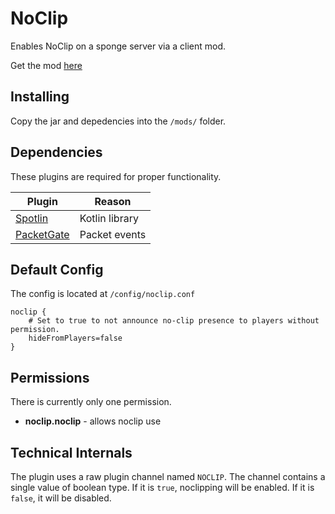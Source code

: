 # NoClip
Enables NoClip on a sponge server via a client mod.

Get the mod [here](https://github.com/killjoy1221/NoClip-client)

## Installing
Copy the jar and depedencies into the `/mods/` folder. 

## Dependencies
These plugins are required for proper functionality.

| Plugin                                                    | Reason       |
|-----------------------------------------------------------|--------------|
|[Spotlin](https://ore.spongepowered.org/pxlpowered/Spotlin)|Kotlin library|
|[PacketGate](https://github.com/CrushedPixel/PacketGate)   |Packet events |

## Default Config
The config is located at `/config/noclip.conf`
```hocon
noclip {
    # Set to true to not announce no-clip presence to players without permission.
    hideFromPlayers=false
}
```

## Permissions
There is currently only one permission.

- **noclip.noclip** - allows noclip use

## Technical Internals
The plugin uses a raw plugin channel named `NOCLIP`. The channel contains a
single value of boolean type. If it is `true`, noclipping will be enabled. If
it is `false`, it will be disabled.
